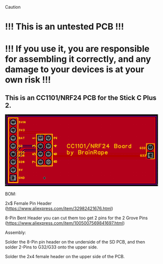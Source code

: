 > [!CAUTION]
> # !!! This is an untested PCB !!!
> # !!! If you use it, you are responsible for assembling it correctly, and any damage to your devices is at your own risk !!!

## This is an CC1101/NRF24 PCB for the Stick C Plus 2.

![Preview of the CC1101/NRF24 PCB for the Stick C Plus 2](/Stick_C_Plus_2/M5Stick_C_Plus_2_CC1101_NRF24_Board/Stick_CC1101.png)

BOM:

2x$ Female Pin Header (https://www.aliexpress.com/item/32982421676.html)

8-Pin Bent Header you can cut them too get 2 pins for the 2 Grove Pins (https://www.aliexpress.com/item/1005007569841697.html)

Assembly:

Solder the 8-Pin pin header on the underside of the SD PCB, and then solder 2-Pins to G32/G33 onto the upper side.

Solder the 2x4 female header on the upper side of the PCB.
